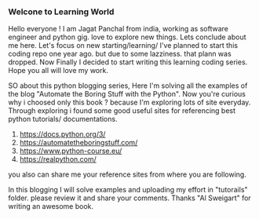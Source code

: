 ### Welcone to Learning World
Hello everyone ! I am Jagat Panchal from india, working as software engineer and python gig. love to explore new things. Lets conclude about me here. Let's focus on new starting/learning/ I've planned to start this coding repo one year ago. but due to some lazziness. that plann was dropped. Now Finally I decided to start writing this learning coding series. Hope you all will love my work.

SO about this python blogging series, Here I'm solving all the examples of the blog "Automate the Boring Stuff with the Python". Now you're curious why i choosed only this book ? because I'm exploring lots of site everyday. Through exploring i found some good useful sites for referencing best python tutorials/ documentations.

1. https://docs.python.org/3/
2. https://automatetheboringstuff.com/
3. https://www.python-course.eu/
4. https://realpython.com/

you also can share me your reference sites from where you are following.

In this blogging I will solve examples and uploading my effort in "tutorails" folder. please review it and share your comments. Thanks "Al Sweigart" for writing an awesome book.

